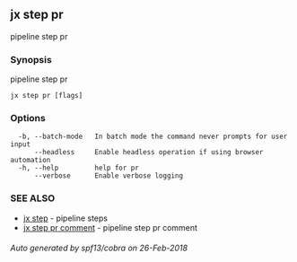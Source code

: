 ## jx step pr

pipeline step pr

### Synopsis

pipeline step pr

```
jx step pr [flags]
```

### Options

```
  -b, --batch-mode   In batch mode the command never prompts for user input
      --headless     Enable headless operation if using browser automation
  -h, --help         help for pr
      --verbose      Enable verbose logging
```

### SEE ALSO

* [jx step](jx_step.md)	 - pipeline steps
* [jx step pr comment](jx_step_pr_comment.md)	 - pipeline step pr comment

###### Auto generated by spf13/cobra on 26-Feb-2018
